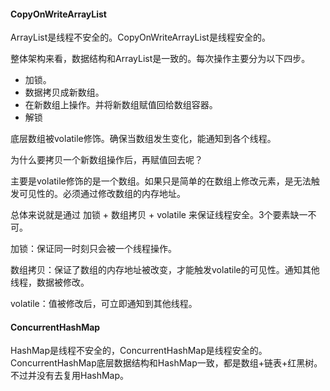 #### CopyOnWriteArrayList ####
ArrayList是线程不安全的。CopyOnWriteArrayList是线程安全的。

整体架构来看，数据结构和ArrayList是一致的。每次操作主要分为以下四步。

* 加锁。
* 数据拷贝成新数组。
* 在新数组上操作。并将新数组赋值回给数组容器。
* 解锁

底层数组被volatile修饰。确保当数组发生变化，能通知到各个线程。

为什么要拷贝一个新数组操作后，再赋值回去呢？

主要是volatile修饰的是一个数组。如果只是简单的在数组上修改元素，是无法触发可见性的。必须通过修改数组的内存地址。

总体来说就是通过 加锁 + 数组拷贝 + volatile 来保证线程安全。3个要素缺一不可。

加锁：保证同一时刻只会被一个线程操作。

数组拷贝：保证了数组的内存地址被改变，才能触发volatile的可见性。通知其他线程，数据被修改。

volatile：值被修改后，可立即通知到其他线程。

#### ConcurrentHashMap  ####
HashMap是线程不安全的，ConcurrentHashMap是线程安全的。ConcurrentHashMap底层数据结构和HashMap一致，都是数组+链表+红黑树。不过并没有去复用HashMap。
